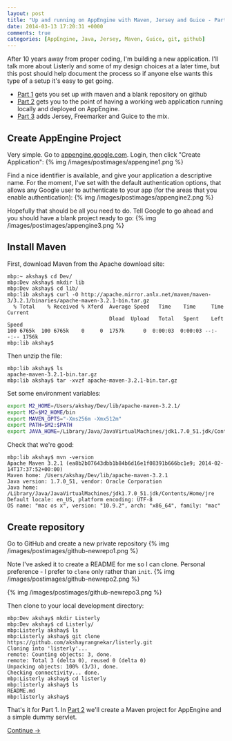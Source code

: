 ```yaml
---
layout: post
title: "Up and running on AppEngine with Maven, Jersey and Guice - Part 1"
date: 2014-03-13 17:20:31 +0000
comments: true
categories: [AppEngine, Java, Jersey, Maven, Guice, git, github]
---
```

After 10 years away from proper coding, I'm building a new application. I'll talk more about Listerly and some of my design choices at a later time, but this post should help document the process so if anyone else wants this type of a setup it's easy to get going.

* [Part 1](/blog/2014/03/13/up-and-running-on-appengine-with-maven-jersey-and-guice/) gets you set up with maven and a blank repository on github
* [Part 2](/blog/2014/03/14/up-and-running-on-appengine-with-maven-jersey-and-guice-part-2/) gets you to the point of having a working web application running locally and deployed on AppEngine.
* [Part 3](/blog/2014/03/16/up-and-running-on-appengine-with-maven-jersey-and-guice-part-3/) adds Jersey, Freemarker and Guice to the mix.

<!-- more -->
## Create AppEngine Project ##
Very simple. Go to [appengine.google.com](http://appengine.google.com). Login, then click "Create Application":
{% img /images/postimages/appengine1.png %}	

Find a nice identifier is available, and give your application a descriptive name. For the moment, I've set with the default authentication options, that allows any Google user to authenticate to your app (for the areas that you enable authentication):
{% img /images/postimages/appengine2.png %}	

Hopefully that should be all you need to do. Tell Google to go ahead and you should have a blank project ready to go:
{% img /images/postimages/appengine3.png %}	

## Install Maven ##
First, download Maven from the Apache download site:
```
mbp:~ akshay$ cd Dev/
mbp:Dev akshay$ mkdir lib
mbp:Dev akshay$ cd lib/
mbp:lib akshay$ curl -O http://apache.mirror.anlx.net/maven/maven-3/3.2.1/binaries/apache-maven-3.2.1-bin.tar.gz
  % Total    % Received % Xferd  Average Speed   Time    Time     Time  Current
                                 Dload  Upload   Total   Spent    Left  Speed
100 6765k  100 6765k    0     0  1757k      0  0:00:03  0:00:03 --:--:-- 1756k
mbp:lib akshay$ 
```

Then unzip the file:
```
mbp:lib akshay$ ls
apache-maven-3.2.1-bin.tar.gz
mbp:lib akshay$ tar -xvzf apache-maven-3.2.1-bin.tar.gz 
```

Set some environment variables:
``` bash 
export M2_HOME=/Users/akshay/Dev/lib/apache-maven-3.2.1/
export M2=$M2_HOME/bin
export MAVEN_OPTS="-Xms256m -Xmx512m"
export PATH=$M2:$PATH
export JAVA_HOME=/Library/Java/JavaVirtualMachines/jdk1.7.0_51.jdk/Contents/Home
```

Check that we're good:
``` console
mbp:lib akshay$ mvn -version
Apache Maven 3.2.1 (ea8b2b07643dbb1b84b6d16e1f08391b666bc1e9; 2014-02-14T17:37:52+00:00)
Maven home: /Users/akshay/Dev/lib/apache-maven-3.2.1
Java version: 1.7.0_51, vendor: Oracle Corporation
Java home: /Library/Java/JavaVirtualMachines/jdk1.7.0_51.jdk/Contents/Home/jre
Default locale: en_US, platform encoding: UTF-8
OS name: "mac os x", version: "10.9.2", arch: "x86_64", family: "mac"
```

## Create repository ##
Go to GitHub and create a new private repository
{% img /images/postimages/github-newrepo1.png %}	

Note I've asked it to create a README for me so I can clone. Personal preference - I prefer to `clone` only rather than `init`. 
{% img /images/postimages/github-newrepo2.png %}	

{% img /images/postimages/github-newrepo3.png %}	

Then clone to your local development directory:
```
mbp:Dev akshay$ mkdir Listerly
mbp:Dev akshay$ cd Listerly/
mbp:Listerly akshay$ ls
mbp:Listerly akshay$ git clone https://github.com/akshayrangnekar/listerly.git
Cloning into 'listerly'...
remote: Counting objects: 3, done.
remote: Total 3 (delta 0), reused 0 (delta 0)
Unpacking objects: 100% (3/3), done.
Checking connectivity... done.
mbp:Listerly akshay$ cd listerly
mbp:listerly akshay$ ls
README.md
mbp:listerly akshay$ 
```

That's it for Part 1. In [Part 2](/blog/2014/03/14/up-and-running-on-appengine-with-maven-jersey-and-guice-part-2/) we'll create a Maven project for AppEngine and a simple dummy servlet. 

[Continue ->](/blog/2014/03/14/up-and-running-on-appengine-with-maven-jersey-and-guice-part-2/)
